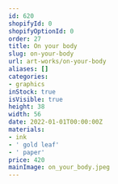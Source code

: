 ```yaml
---
id: 620
shopifyId: 0
shopifyOptionId: 0
order: 27
title: On your body
slug: on-your-body
url: art-works/on-your-body
aliases: []
categories:
- graphics
inStock: true
isVisible: true
height: 38
width: 56
date: 2022-01-01T00:00:00Z
materials:
- ink
- ' gold leaf'
- ' paper'
price: 420
mainImage: on_your_body.jpeg
---
```

